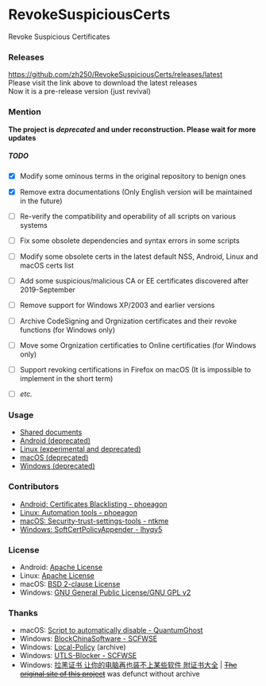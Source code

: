 ﻿RevokeSuspiciousCerts
==============
Revoke Suspicious Certificates<br />


### Releases

https://github.com/zh250/RevokeSuspiciousCerts/releases/latest<br />
Please visit the link above to download the latest releases<br />
Now it is a pre-release version (just revival)


### Mention

**The project is _deprecated_ and under reconstruction. Please wait for more updates**

##### TODO
* [x] Modify some ominous terms in the original repository to benign ones
* [x] Remove extra documentations (Only English version will be maintained in the future)
* [ ] Re-verify the compatibility and operability of all scripts on various systems
* [ ] Fix some obsolete dependencies and syntax errors in some scripts
* [ ] Modify some obsolete certs in the latest default NSS, Android, Linux and macOS certs list
* [ ] Add some suspicious/malicious CA or EE certificates discovered after 2019-September
* [ ] Remove support for Windows XP/2003 and earlier versions
* [ ] Archive CodeSigning and Orgnization certificates and their revoke functions (for Windows only)
* [ ] Move some Orgnization certificaties to Online certificaties (for Windows only)
* [ ] Support revoking certifications in Firefox on macOS (It is impossible to implement in the short term)
* [ ] *etc.*


### Usage

* [Shared documents](./Shared/Documents)
* [Android (deprecated)](./Android)
* [Linux (experimental and deprecated)](./Linux)
* [macOS (deprecated)](./Mac)
* [Windows (deprecated)](./Windows)

### Contributors
* [Android: Certificates Blacklisting - phoeagon](https://github.com/phoeagon/RevokeChinaCerts/tree/master/Android)
* [Linux: Automation tools - phoeagon](https://github.com/phoeagon/RevokeChinaCerts/tree/master/Linux)
* [macOS: Security-trust-settings-tools - ntkme](https://github.com/ntkme/security-trust-settings-tools)
* [Windows: SoftCertPolicyAppender - lhyqy5](https://github.com/lhyqy5)

### License
* Android: [Apache License](./Android/LICENSE)
* Linux: [Apache License](./Linux/LICENSE)
* macOS: [BSD 2-clause License](./Mac/LICENSE)
* Windows: [GNU General Public License/GNU GPL v2](./Windows/LICENSE)

### Thanks
* macOS: [Script to automatically disable - QuantumGhost](https://github.com/QuantumGhost/RevokeChinaCerts/tree/master/Mac)
* Windows: [BlockChinaSoftware - SCFWSE](https://github.com/SCFWSE/BlockChinaSoftware)
* Windows: [Local-Policy](https://web.archive.org/web/20160318075831/https://bitbucket.org/MartinEden/local-policy) (archive)
* Windows: [UTLS-Blocker - SCFWSE](https://github.com/SCFWSE/UTLS-Blocker)
* Windows: [拉黑证书 让你的电脑再也装不上某些软件 附证书大全](https://laod.cn/342.html) | ~~[The original site of this project](https://typcn.com/legacy/blog/posts/ban-digital-cert.html)~~ was defunct without archive
